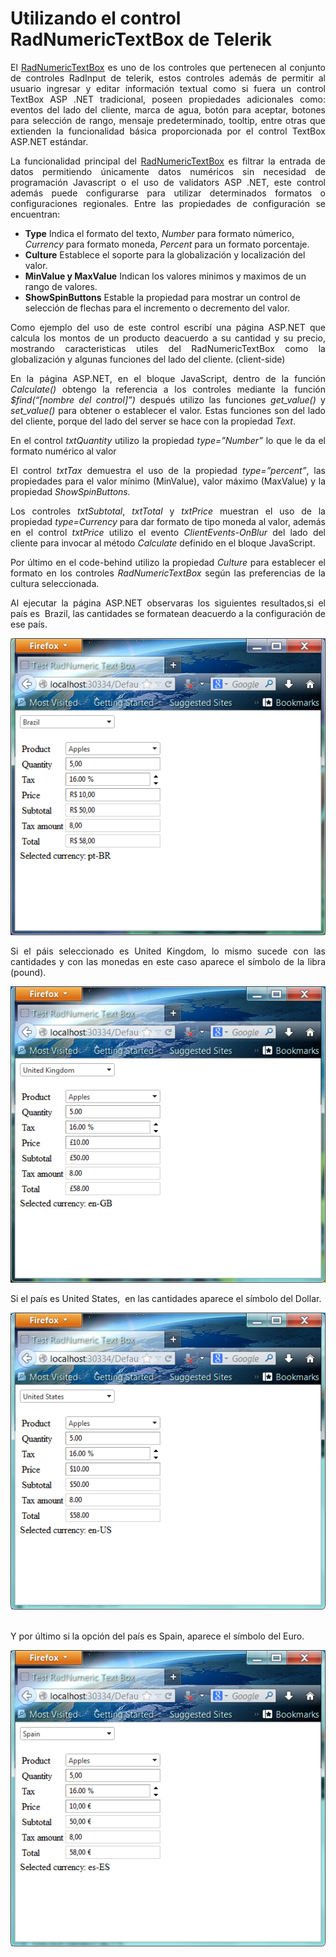 # Utilizando el control RadNumericTextBox de Telerik

<p align="justify">
El <a href="http://www.telerik.com/help/aspnet-ajax/input-numerictextbox-basics.html">RadNumericTextBox</a> es uno de los controles que pertenecen al conjunto
de controles RadInput de telerik, estos controles además de permitir al usuario ingresar y editar información textual como si fuera un control TextBox ASP .NET tradicional, poseen propiedades adicionales como: eventos del lado del cliente, marca de agua, botón para aceptar, botones para selección de rango, mensaje predeterminado, tooltip, entre otras que extienden la funcionalidad básica proporcionada por el control TextBox ASP.NET estándar.
</p>
<p align="justify">
La funcionalidad principal del <a href="http://www.telerik.com/help/aspnet-ajax/input-numerictextbox-basics.html">RadNumericTextBox</a> es filtrar la entrada de datos permitiendo únicamente datos numéricos sin necesidad de programación Javascript o el uso de validators ASP .NET, este control además  puede configurarse para utilizar determinados formatos o configuraciones regionales.
Entre las propiedades de configuración se encuentran:
<ul>
<li>
<b>Type</b> Indica el formato del texto, <i>Number</i> para formato númerico, <i>Currency</i> para formato moneda, <i>Percent</i> para un formato porcentaje.
</li>
<li>
<b>Culture</b> Establece el soporte para la globalización y localización del valor.
</li>
<li>
<b>MinValue y MaxValue</b> Indican los valores minimos y maximos de un rango de valores.
</li>
<li>
<b>ShowSpinButtons</b> Estable la propiedad para mostrar un control de selección de flechas para el incremento o decremento del valor.
</li>
</ul>
</p>
<p align="justify">
Como ejemplo del uso de este control escribí una página ASP.NET que calcula los montos de un producto deacuerdo a su cantidad y su precio, mostrando caracteristicas utiles del RadNumericTextBox como la globalización y algunas funciones del lado del cliente. (client-side)
</p>
<p align="Justify">
En la página ASP.NET, en el bloque JavaScript, dentro de la función <i>Calculate()</i> obtengo la referencia a los controles mediante la función <i>$find(“[nombre del control]”)</i> después utilizo las funciones <i>get_value()</i> y <i>set_value()</i> para obtener o establecer el valor. Estas funciones son del lado del cliente, porque del lado del server se hace con la propiedad <i>Text</i>.
</p>
<p align="justify">
En el control <i>txtQuantity</i> utilizo la propiedad <i>type=”Number”</i> lo que le da el formato numérico al valor
</p>
<p align="justify">
El control <i>txtTax</i> demuestra el uso de la propiedad <i>type=”percent”</i>, las propiedades para el valor mínimo (MinValue), valor máximo (MaxValue) y la propiedad <i>ShowSpinButtons.</i>
</p>
<p align="justify">
Los controles <i>txtSubtotal</i>, <i>txtTotal</i> y <i>txtPrice</i> muestran el uso de la propiedad <i>type=Currency</i> para dar formato de tipo moneda al valor, además en el control <i>txtPrice</i> utilizo el evento <i>ClientEvents-OnBlur</i> del lado del cliente  para invocar al método <i>Calculate</i> definido en el bloque JavaScript.
</p>
<p align="justify">
Por último en el code-behind utilizo la propiedad <i>Culture</i> para establecer el formato en los controles <i>RadNumericTextBox</i> según las preferencias de la cultura seleccionada.
</p>
<p align="justify">
Al ejecutar la página ASP.NET observaras los siguientes resultados,si el país es&nbsp; Brazil, las cantidades se formatean deacuerdo a la configuración de ese país.
</p>
<div>
<IMG src="picture_library/radnumerictextbox/fig1.png">
</div>
<p align="justify">
Si el páis seleccionado es United Kingdom, lo mismo sucede con las cantidades y con las monedas en este caso aparece el símbolo de la libra (pound).
</p>
<div>
<IMG src="picture_library/radnumerictextbox/fig2.png">
</div>
<p align="justify">
Si el país es United States,&nbsp; en las cantidades aparece el símbolo del Dollar.
</p>
<div>
<IMG src="picture_library/radnumerictextbox/fig3.png">
</div>
<br>
<p align="justify">
Y por último si la opción del país es Spain, aparece el símbolo del Euro.
</p>
<div>
<IMG src="picture_library/radnumerictextbox/fig4.png">
</div>
